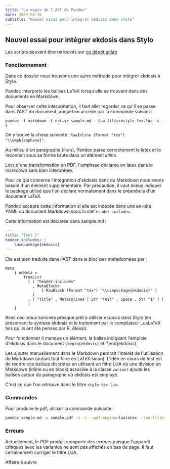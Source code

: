 ```yaml
---
title: "La magie de l'AST de Pandoc"
date: 2024-04-10
subtitle: "Nouvel essai pour intégrer ekdosis dans stylo"
---
```


## Nouvel essai pour intégrer ekdosis dans Stylo

Les scripts peuvent être retrouvés sur [ce dépôt
gitlab](https://gitlab.huma-num.fr/ecrinum/stylo/ekdosis4stylo/-/tree/master/test_lua-filter?ref_type=heads)

### Fonctionnement

Dans ce dossier nous trouvons une autre méthode pour intégrer ekdosis à Stylo.

Pandoc interprète les balises LaTeX lorsqu'elle se trouvent dans des documents
en Markdown.

Pour observer cette interprétation, il faut aller regarder ce qu'il se passe
dans l'AST du document, auquel on accède par la commande suivant :

`pandoc -f markdown -t native sample.md --lua-filter=style-tex.lua -s -i`

On y trouve la chose suivante : `RawInline (Format "tex") "\\emph{emphase}"`.

Au milieu d'un paragraphe (`Para`), Pandoc parse correctement le latex et le
reconnait sous sa forme brute dans un élément _inline_.

Lors d'une transformation en PDF, l'emphase déclarée en latex dans le markdown
sera bien interprétée.

Pour ce qui concerne l'intégration d'ekdosis dans du Markdown nous avons besoin
d'un élément supplémentaire.
Par précaution, il vaut mieux indiquer le package utilisé que l'on déclare
normalement dans le préambule d'un document LaTeX.

Pandoc accepte cette information si elle est indexée dans une en-tête YAML du
document Markdown sous la clef `header-includes`.

Cette information est déclarée dans sample.md :

```yaml
---
title: "Test 1"
header-includes: |
    \usepackage{ekdosis}
---
```

Elle est bien traduite dans l'AST dans le bloc des métadonnées par : 

```
Meta
    { unMeta =
        fromList
          [ ( "header-includes"
            , MetaBlocks
                [ RawBlock (Format "tex") "\\usepackage{ekdosis}" ]
            )
          , ( "title" , MetaInlines [ Str "Test" , Space , Str "1" ] )
          ]
    }
```

Avec ceci nous sommes presque prêt à utiliser ekdosis dans Stylo (en préservant
la
syntaxe ekdosis et le traitement par le compilateur LuaLaTeX tels qu'ils ont été
pensés par R. Alessi).

Pour fonctionner il manque un élément, la balise indiquant l'emploie d'ekdosis
dans le document `\begin{ekdosis}` et `\end{ekdosis}.

Les ajouter manuellement dans le Markdown perdrait l'intérêt de l'utilisation du
Markdown (autant tout faire en LaTeX sinon).
L'idée en cours de test est de rendre ces balises discrètes en utilisant un
filtre LUA où une division en Markdown (inline ou en block) associée à la classe
`variant` ajoute les balises autour du paragraphe où ekdosis est employé.

C'est ce que l'on retrouve dans le filtre `style-tex.lua`.

### Commandes

Pour produire le pdf, utiliser la commande suivante : 

```sh
pandoc sample.md -o sample.pdf -s -i --pdf-engine=lualatex --lua-filter=style-tex.lua
```

### Erreurs

Actuellement, le PDF produit comporte des erreurs puisque l'appareil critiques
avec les variantes ne sont pas affichés en bas de page. Il faut certainement
corriger le filtre LUA.

Affaire à suivre
